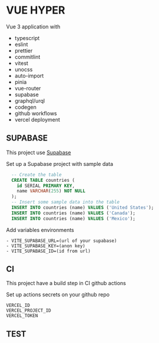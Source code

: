 # VUE HYPER

Vue 3 application with

- typescript
- eslint
- prettier
- commitlint
- vitest
- unocss
- auto-import
- pinia
- vue-router
- supabase
- graphql/urql
- codegen
- github workflows
- vercel deployment

## SUPABASE

This project use [Supabase](https://supabase.com/)

Set up a Supabase project with sample data

```sql
  -- Create the table
  CREATE TABLE countries (
    id SERIAL PRIMARY KEY,
    name VARCHAR(255) NOT NULL
  );
  -- Insert some sample data into the table
  INSERT INTO countries (name) VALUES ('United States');
  INSERT INTO countries (name) VALUES ('Canada');
  INSERT INTO countries (name) VALUES ('Mexico');
```

Add variables environments

```.
- VITE_SUPABASE_URL=(url of your supabase)
- VITE_SUPABASE_KEY=(anon key)
- VITE_SUPABASE_ID=(id from url)
```

## CI

This project have a build step in CI github actions

Set up actions secrets on your github repo

```
VERCEL_ID
VERCEL_PROJECT_ID
VERCEL_TOKEN
```

## TEST
